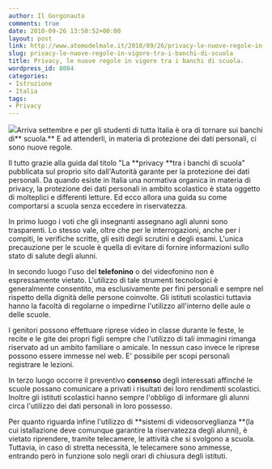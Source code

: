 ```yaml
---
author: Il Gorgonauta
comments: true
date: 2010-09-26 13:50:52+00:00
layout: post
link: http://www.atomodelmale.it/2010/09/26/privacy-le-nuove-regole-in-vigore-tra-i-banchi-di-scuola/
slug: privacy-le-nuove-regole-in-vigore-tra-i-banchi-di-scuola
title: Privacy, le nuove regole in vigore tra i banchi di scuola.
wordpress_id: 8084
categories:
- Istruzione
- Italia
tags:
- Privacy
---
```


[![](http://www.atomodelmale.it/wp-content/uploads/2010/09/banchi-di-scuola-300x224.jpg)](http://www.atomodelmale.it/wp-content/uploads/2010/09/banchi-di-scuola.jpg)Arriva settembre e per gli studenti di tutta Italia è ora di tornare sui banchi di** scuola.** E ad attenderli, in materia di protezione dei dati personali, ci sono nuove regole.

Il tutto grazie alla guida dal titolo "La **privacy **tra i banchi di scuola" pubblicata sul proprio sito dall'Autorità garante per la protezione dei dati personali. Da quando esiste in Italia una normativa organica in materia di privacy, la protezione dei dati personali in ambito scolastico è stata oggetto di molteplici e differenti letture. Ed ecco allora una guida su come comportarsi a scuola senza eccedere in riservatezza.

In primo luogo i voti che gli insegnanti assegnano agli alunni sono trasparenti. Lo stesso vale, oltre che per le interrogazioni, anche per i compiti, le verifiche scritte, gli esiti degli scrutini e degli esami. L'unica precauzione per le scuole è quella di evitare di fornire informazioni sullo stato di salute degli alunni.

In secondo luogo l'uso del **telefonino** o del videofonino non è espressamente vietato. L'utilizzo di tale strumenti tecnologici è generalmente consentito, ma esclusivamente per fini personali e sempre nel rispetto della dignità delle persone coinvolte. Gli istituti scolastici tuttavia hanno la facoltà di regolarne o impedirne l'utilizzo all'interno delle aule o delle scuole.<!-- more -->



I genitori possono effettuare riprese video in classe durante le feste, le recite e le gite dei propri figli sempre che  l'utilizzo di tali immagini rimanga riservato ad un ambito familiare o amicale. In nessun caso invece le riprese possono essere immesse nel web. E' possibile per scopi personali registrare le lezioni.

In terzo luogo occorre il preventivo **consenso** degli interessati affinché le scuole possano comunicare a privati i risultati dei loro rendimenti scolastici. Inoltre gli istituti scolastici hanno sempre l'obbligo di informare gli alunni circa l'utilizzo dei dati personali in loro possesso.

Per quanto riguarda infine l'utilizzo di **sistemi di videosorveglianza **(la cui istallazione deve comunque garantire la riservatezza degli alunni), è vietato riprendere, tramite telecamere, le attività che si svolgono a scuola. Tuttavia, in caso di stretta necessità, le telecamere sono ammesse, entrando però in funzione solo negli orari di chiusura degli istituti.
